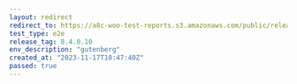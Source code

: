 ```yaml
---
layout: redirect
redirect_to: https://a8c-woo-test-reports.s3.amazonaws.com/public/release/8.4.0.10/gutenberg/e2e/index.html
test_type: e2e
release_tag: 8.4.0.10
env_description: "gutenberg"
created_at: "2023-11-17T10:47:40Z"
passed: true
---
```


